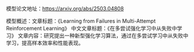 模型论文地址：https://arxiv.org/abs/2503.04808

模型概述：文章标题：《Learning from Failures in Multi-Attempt Reinforcement Learning》
中文文章标题：《在多尝试强化学习中从失败中学习》
文章内容：研究提出一种新型强化学习算法，通过在多尝试学习中从失败中学习，提高样本效率和性能表现。
